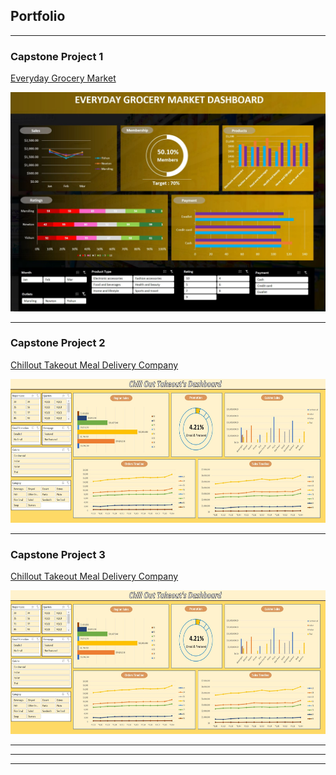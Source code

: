 ## Portfolio

---

### Capstone Project 1

<a><a href="/Capstone1">Everyday Grocery Market</a>
  
<img src="images/Capstone 1 dashboard.JPG"/>

---
### Capstone Project 2
<a><a href="/Capstone2">Chillout Takeout Meal Delivery Company</a>
  
<img src="images/Capstone 2 dashboard.JPG?raw=true" height="230"/>

---
### Capstone Project 3
<a><a href="/Capstone3">Chillout Takeout Meal Delivery Company</a>
  
<img src="images/Capstone 2 dashboard.JPG?raw=true" height="230"/>

---



---




---
